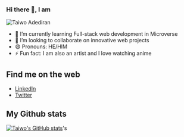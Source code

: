 ### Hi there 👋, I am

![Taiwo Adediran](https://user-images.githubusercontent.com/53342197/160252989-981ffb9f-6994-4580-bd68-ab2a97891000.png)


<!-- **tylher/tylher** is a ✨ _special_ ✨ repository because its `README.md` (this file) appears on your GitHub profile.-->

- 🌱 I’m currently learning Full-stack web development in Microverse
- 👯 I’m looking to collaborate on innovative web projects
- 😄 Pronouns: HE/HIM
- ⚡ Fun fact: I am also an artist and I love watching anime


## Find me on the web
- [LinkedIn](https://www.linkedin.com/in/taiwo-adediran-327654127/)
- [Twitter](https://twitter.com/Damoladev)

## My Github stats
[![ Taiwo's GitHub stats](https://github-readme-stats.vercel.app/api?username=tylher&show_icons=true&theme=gruvbox)](https://github.com/anuraghazra/github-readme-stats)'s
